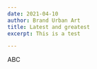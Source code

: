```yaml
---
date: 2021-04-10
author: Brand Urban Art
title: Latest and greatest
excerpt: This is a test

---
```

ABC